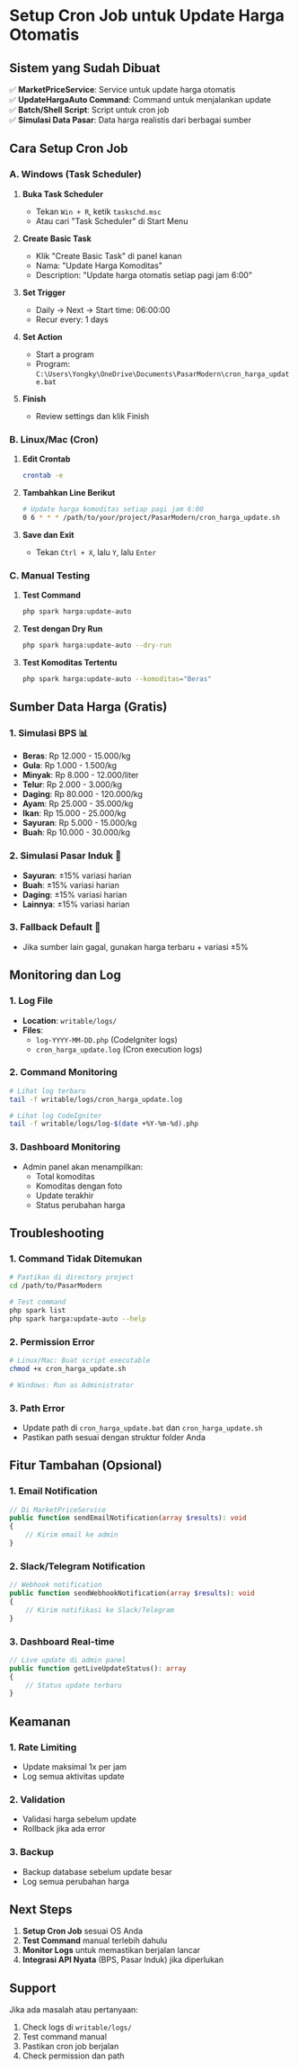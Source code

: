 # Setup Cron Job untuk Update Harga Otomatis

## Sistem yang Sudah Dibuat

✅ **MarketPriceService**: Service untuk update harga otomatis  
✅ **UpdateHargaAuto Command**: Command untuk menjalankan update  
✅ **Batch/Shell Script**: Script untuk cron job  
✅ **Simulasi Data Pasar**: Data harga realistis dari berbagai sumber  

## Cara Setup Cron Job

### **A. Windows (Task Scheduler)**

1. **Buka Task Scheduler**
   - Tekan `Win + R`, ketik `taskschd.msc`
   - Atau cari "Task Scheduler" di Start Menu

2. **Create Basic Task**
   - Klik "Create Basic Task" di panel kanan
   - Nama: "Update Harga Komoditas"
   - Description: "Update harga otomatis setiap pagi jam 6:00"

3. **Set Trigger**
   - Daily → Next → Start time: 06:00:00
   - Recur every: 1 days

4. **Set Action**
   - Start a program
   - Program: `C:\Users\Yongky\OneDrive\Documents\PasarModern\cron_harga_update.bat`

5. **Finish**
   - Review settings dan klik Finish

### **B. Linux/Mac (Cron)**

1. **Edit Crontab**
   ```bash
   crontab -e
   ```

2. **Tambahkan Line Berikut**
   ```bash
   # Update harga komoditas setiap pagi jam 6:00
   0 6 * * * /path/to/your/project/PasarModern/cron_harga_update.sh
   ```

3. **Save dan Exit**
   - Tekan `Ctrl + X`, lalu `Y`, lalu `Enter`

### **C. Manual Testing**

1. **Test Command**
   ```bash
   php spark harga:update-auto
   ```

2. **Test dengan Dry Run**
   ```bash
   php spark harga:update-auto --dry-run
   ```

3. **Test Komoditas Tertentu**
   ```bash
   php spark harga:update-auto --komoditas="Beras"
   ```

## Sumber Data Harga (Gratis)

### **1. Simulasi BPS** 📊
- **Beras**: Rp 12.000 - 15.000/kg
- **Gula**: Rp 1.000 - 1.500/kg
- **Minyak**: Rp 8.000 - 12.000/liter
- **Telur**: Rp 2.000 - 3.000/kg
- **Daging**: Rp 80.000 - 120.000/kg
- **Ayam**: Rp 25.000 - 35.000/kg
- **Ikan**: Rp 15.000 - 25.000/kg
- **Sayuran**: Rp 5.000 - 15.000/kg
- **Buah**: Rp 10.000 - 30.000/kg

### **2. Simulasi Pasar Induk** 🏪
- **Sayuran**: ±15% variasi harian
- **Buah**: ±15% variasi harian
- **Daging**: ±15% variasi harian
- **Lainnya**: ±15% variasi harian

### **3. Fallback Default** 🔄
- Jika sumber lain gagal, gunakan harga terbaru + variasi ±5%

## Monitoring dan Log

### **1. Log File**
- **Location**: `writable/logs/`
- **Files**: 
  - `log-YYYY-MM-DD.php` (CodeIgniter logs)
  - `cron_harga_update.log` (Cron execution logs)

### **2. Command Monitoring**
```bash
# Lihat log terbaru
tail -f writable/logs/cron_harga_update.log

# Lihat log CodeIgniter
tail -f writable/logs/log-$(date +%Y-%m-%d).php
```

### **3. Dashboard Monitoring**
- Admin panel akan menampilkan:
  - Total komoditas
  - Komoditas dengan foto
  - Update terakhir
  - Status perubahan harga

## Troubleshooting

### **1. Command Tidak Ditemukan**
```bash
# Pastikan di directory project
cd /path/to/PasarModern

# Test command
php spark list
php spark harga:update-auto --help
```

### **2. Permission Error**
```bash
# Linux/Mac: Buat script executable
chmod +x cron_harga_update.sh

# Windows: Run as Administrator
```

### **3. Path Error**
- Update path di `cron_harga_update.bat` dan `cron_harga_update.sh`
- Pastikan path sesuai dengan struktur folder Anda

## Fitur Tambahan (Opsional)

### **1. Email Notification**
```php
// Di MarketPriceService
public function sendEmailNotification(array $results): void
{
    // Kirim email ke admin
}
```

### **2. Slack/Telegram Notification**
```php
// Webhook notification
public function sendWebhookNotification(array $results): void
{
    // Kirim notifikasi ke Slack/Telegram
}
```

### **3. Dashboard Real-time**
```php
// Live update di admin panel
public function getLiveUpdateStatus(): array
{
    // Status update terbaru
}
```

## Keamanan

### **1. Rate Limiting**
- Update maksimal 1x per jam
- Log semua aktivitas update

### **2. Validation**
- Validasi harga sebelum update
- Rollback jika ada error

### **3. Backup**
- Backup database sebelum update besar
- Log semua perubahan harga

## Next Steps

1. **Setup Cron Job** sesuai OS Anda
2. **Test Command** manual terlebih dahulu
3. **Monitor Logs** untuk memastikan berjalan lancar
4. **Integrasi API Nyata** (BPS, Pasar Induk) jika diperlukan

## Support

Jika ada masalah atau pertanyaan:
1. Check logs di `writable/logs/`
2. Test command manual
3. Pastikan cron job berjalan
4. Check permission dan path
